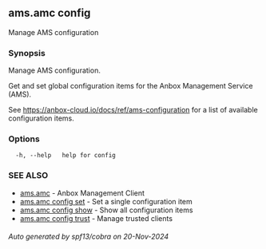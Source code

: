 ## ams.amc config

Manage AMS configuration

### Synopsis

Manage AMS configuration.

Get and set global configuration items for the Anbox Management Service
(AMS).

See https://anbox-cloud.io/docs/ref/ams-configuration for a list of
available configuration items.

### Options

```
  -h, --help   help for config
```

### SEE ALSO

* [ams.amc](ams.amc.md)	 - Anbox Management Client
* [ams.amc config set](ams.amc_config_set.md)	 - Set a single configuration item
* [ams.amc config show](ams.amc_config_show.md)	 - Show all configuration items
* [ams.amc config trust](ams.amc_config_trust.md)	 - Manage trusted clients

###### Auto generated by spf13/cobra on 20-Nov-2024
